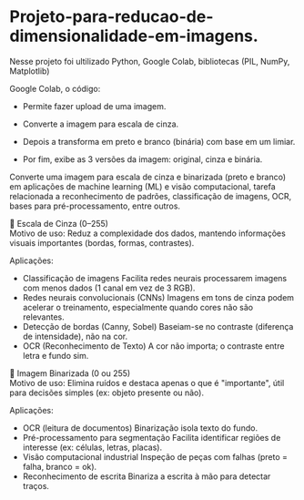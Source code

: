 # Projeto-para-reducao-de-dimensionalidade-em-imagens.

Nesse projeto foi ultilizado Python, Google Colab, bibliotecas (PIL, NumPy, Matplotlib)

Google Colab, o código:

- Permite fazer upload de uma imagem.

- Converte a imagem para escala de cinza.

- Depois a transforma em preto e branco (binária) com base em um limiar.

- Por fim, exibe as 3 versões da imagem: original, cinza e binária.

Converte uma imagem para escala de cinza e binarizada (preto e branco) em aplicações de machine learning (ML) e visão computacional, tarefa relacionada a reconhecimento de padrões, classificação de imagens, OCR, bases para pré-processamento, entre outros.

  🔹 Escala de Cinza (0–255)\
Motivo de uso:
  Reduz a complexidade dos dados, mantendo informações visuais importantes (bordas, formas, contrastes).

Aplicações:

- Classificação de imagens	Facilita redes neurais processarem imagens com menos dados (1 canal em vez de 3 RGB). 
- Redes neurais convolucionais (CNNs)	Imagens em tons de cinza podem acelerar o treinamento, especialmente quando cores não são relevantes.
- Detecção de bordas (Canny, Sobel)	Baseiam-se no contraste (diferença de intensidade), não na cor.
- OCR (Reconhecimento de Texto)	A cor não importa; o contraste entre letra e fundo sim.

🔸 Imagem Binarizada (0 ou 255)\
Motivo de uso:
  Elimina ruídos e destaca apenas o que é "importante", útil para decisões simples (ex: objeto presente ou não).

Aplicações:

- OCR (leitura de documentos)	Binarização isola texto do fundo.
- Pré-processamento para segmentação	Facilita identificar regiões de interesse (ex: células, letras, placas).
- Visão computacional industrial	Inspeção de peças com falhas (preto = falha, branco = ok).
- Reconhecimento de escrita	Binariza a escrita à mão para detectar traços.

